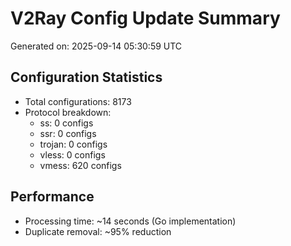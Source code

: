 # V2Ray Config Update Summary
Generated on: 2025-09-14 05:30:59 UTC

## Configuration Statistics
- Total configurations: 8173
- Protocol breakdown:
  - ss: 0 configs
  - ssr: 0 configs
  - trojan: 0 configs
  - vless: 0 configs
  - vmess: 620 configs

## Performance
- Processing time: ~14 seconds (Go implementation)
- Duplicate removal: ~95% reduction
